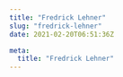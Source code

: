 ```yaml
---
title: "Fredrick Lehner"
slug: "fredrick-lehner"
date: 2021-02-20T06:51:36Z

meta:
  title: "Fredrick Lehner"
---
```


